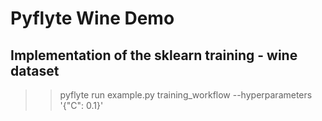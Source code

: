 # Pyflyte Wine Demo

## Implementation of the sklearn training - wine dataset

>> pyflyte run example.py training_workflow --hyperparameters '{"C": 0.1}'
